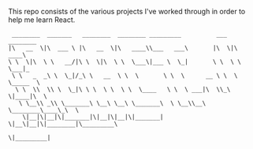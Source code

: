 This repo consists of the various projects I've worked through in order to help me learn React.
    
     ________  _______   ________  ________ _________          ___  ________      
    |\   __  \|\  ___ \ |\   __  \|\   ____\\___   ___\       |\  \|\   ____\     
    \ \  \|\  \ \   __/|\ \  \|\  \ \  \___\|___ \  \_|       \ \  \ \  \___|_    
     \ \   _  _\ \  \_|/_\ \   __  \ \  \       \ \  \      __ \ \  \ \_____  \   
      \ \  \\  \\ \  \_|\ \ \  \ \  \ \  \____   \ \  \ ___|\  \\_\  \|____|\  \  
       \ \__\\ _\\ \_______\ \__\ \__\ \_______\  \ \__\\__\ \________\____\_\  \ 
        \|__|\|__|\|_______|\|__|\|__|\|_______|   \|__\|__|\|________|\_________\
                                                                      \|_________|
